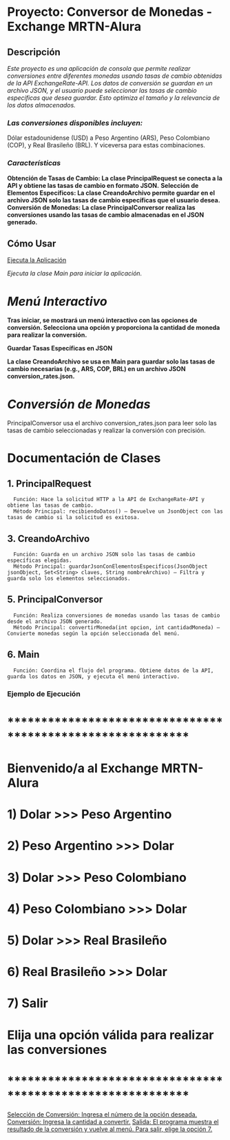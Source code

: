 # <t1>Proyecto: Conversor de Monedas - Exchange MRTN-Alura</t1>
## <t2>Descripción</t2>
  *Este proyecto es una aplicación de consola que permite realizar conversiones entre diferentes monedas usando tasas de cambio obtenidas de la API ExchangeRate-API.*
  *Los datos de conversión se guardan en un archivo JSON, y el usuario puede seleccionar las tasas de cambio específicas que desea guardar.*
  *Esto optimiza el tamaño y la relevancia de los datos almacenados.*

### *Las conversiones disponibles incluyen:*

Dólar estadounidense (USD) a Peso Argentino (ARS), Peso Colombiano (COP), y Real Brasileño (BRL).
Y viceversa para estas combinaciones.

### *Características*
**Obtención de Tasas de Cambio: La clase PrincipalRequest se conecta a la API y obtiene las tasas de cambio en formato JSON.**
**Selección de Elementos Específicos: La clase CreandoArchivo permite guardar en el archivo JSON solo las tasas de cambio específicas que el usuario desea.**
**Conversión de Monedas: La clase PrincipalConversor realiza las conversiones usando las tasas de cambio almacenadas en el JSON generado.**

## Cómo Usar
<u>Ejecuta la Aplicación</u>

*Ejecuta la clase Main para iniciar la aplicación.*

# *Menú Interactivo*

**Tras iniciar, se mostrará un menú interactivo con las opciones de conversión. Selecciona una opción y proporciona la cantidad de moneda para realizar la conversión.**

**Guardar Tasas Específicas en JSON**

**La clase CreandoArchivo se usa en Main para guardar solo las tasas de cambio necesarias (e.g., ARS, COP, BRL) en un archivo JSON conversion_rates.json.**

# *Conversión de Monedas*

PrincipalConversor usa el archivo conversion_rates.json para leer solo las tasas de cambio seleccionadas y realizar la conversión con precisión.

# <t3>Documentación de Clases</t3>

## <t4>1. PrincipalRequest</t4>
      Función: Hace la solicitud HTTP a la API de ExchangeRate-API y obtiene las tasas de cambio.
      Método Principal: recibiendoDatos() — Devuelve un JsonObject con las tasas de cambio si la solicitud es exitosa.

## <t5>3. CreandoArchivo</t5>
      Función: Guarda en un archivo JSON solo las tasas de cambio específicas elegidas.
      Método Principal: guardarJsonConElementosEspecificos(JsonObject jsonObject, Set<String> claves, String nombreArchivo) — Filtra y guarda solo los elementos seleccionados.

## <t6>5. PrincipalConversor</t6>
      Función: Realiza conversiones de monedas usando las tasas de cambio desde el archivo JSON generado.
      Método Principal: convertirMoneda(int opcion, int cantidadMoneda) — Convierte monedas según la opción seleccionada del menú.
## <t7>6. Main</t7>
      Función: Coordina el flujo del programa. Obtiene datos de la API, guarda los datos en JSON, y ejecuta el menú interactivo.

### Ejemplo de Ejecución

# ***********************************************************
# Bienvenido/a al Exchange MRTN-Alura
# 1) Dolar >>> Peso Argentino
# 2) Peso Argentino >>> Dolar
# 3) Dolar >>> Peso Colombiano
# 4) Peso Colombiano >>> Dolar
# 5) Dolar >>> Real Brasileño
# 6) Real Brasileño >>> Dolar
# 7) Salir
# Elija una opción válida para realizar las conversiones
# ***********************************************************


<u>Selección de Conversión: Ingresa el número de la opción deseada.</u>
<u>Conversión: Ingresa la cantidad a convertir.</u>
<u>Salida: El programa muestra el resultado de la conversión y vuelve al menú. Para salir, elige la opción 7.</u>
